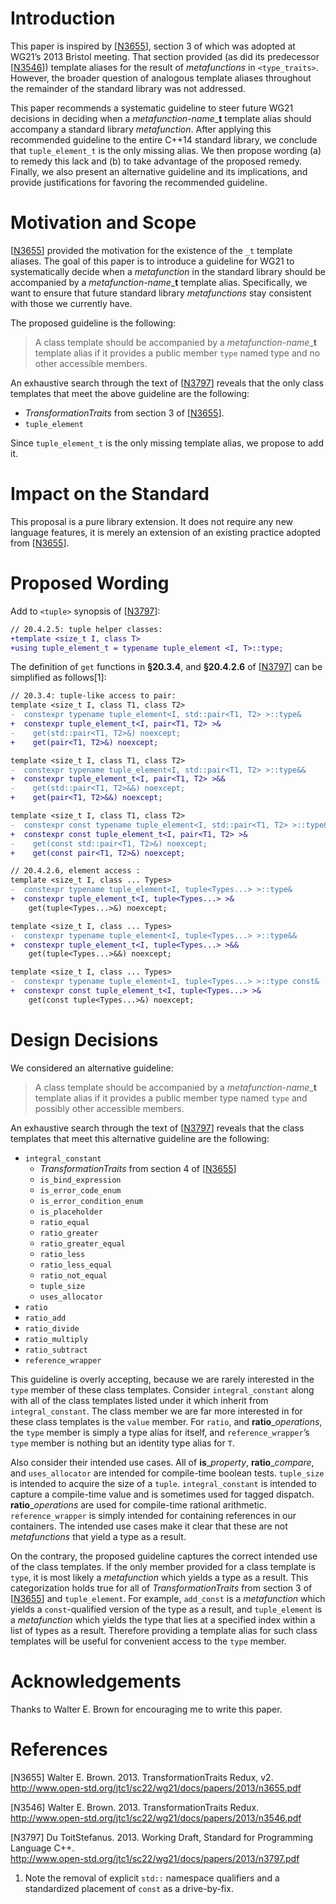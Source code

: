 # Introduction

This paper is inspired by \[[N3655](#ref-N3655)\], section 3 of which
was adopted at WG21’s 2013 Bristol meeting. That section provided (as
did its predecessor \[[N3546](#ref-N3546)\]) template aliases for the
result of *metafunctions* in `<type_traits>`. However, the broader
question of analogous template aliases throughout the remainder of the
standard library was not addressed.

This paper recommends a systematic guideline to steer future WG21
decisions in deciding when a *metafunction-name*\_**t** template alias
should accompany a standard library *metafunction*. After applying this
recommended guideline to the entire C++14 standard library, we conclude
that `tuple_element_t` is the only missing alias. We then propose
wording (a) to remedy this lack and (b) to take advantage of the
proposed remedy. Finally, we also present an alternative guideline and
its implications, and provide justifications for favoring the
recommended guideline.

# Motivation and Scope

\[[N3655](#ref-N3655)\] provided the motivation for the existence of the
`_t` template aliases. The goal of this paper is to introduce a
guideline for WG21 to systematically decide when a *metafunction* in the
standard library should be accompanied by a *metafunction-name*\_**t**
template alias. Specifically, we want to ensure that future standard
library *metafunctions* stay consistent with those we currently have.

The proposed guideline is the following:

> A class template should be accompanied by a *metafunction-name*\_**t**
> template alias if it provides a public member `type` named type and no
> other accessible members.

An exhaustive search through the text of \[[N3797](#ref-N3797)\] reveals
that the only class templates that meet the above guideline are the
following:

  - *TransformationTraits* from section 3 of \[[N3655](#ref-N3655)\].
  - `tuple_element`

Since `tuple_element_t` is the only missing template alias, we propose
to add it.

# Impact on the Standard

This proposal is a pure library extension. It does not require any new
language features, it is merely an extension of an existing practice
adopted from \[[N3655](#ref-N3655)\].

# Proposed Wording

Add to `<tuple>` synopsis of \[[N3797](#ref-N3797)\]:

``` diff
// 20.4.2.5: tuple helper classes:
+template <size_t I, class T>
+using tuple_element_t = typename tuple_element <I, T>::type;
```

The definition of `get` functions in **§20.3.4**, and **§20.4.2.6** of
\[[N3797](#ref-N3797)\] can be simplified as follows\[1\]:

``` diff
// 20.3.4: tuple-like access to pair:
template <size_t I, class T1, class T2>
-  constexpr typename tuple_element<I, std::pair<T1, T2> >::type&
+  constexpr tuple_element_t<I, pair<T1, T2> >&
-    get(std::pair<T1, T2>&) noexcept;
+    get(pair<T1, T2>&) noexcept;

template <size_t I, class T1, class T2>
-  constexpr typename tuple_element<I, std::pair<T1, T2> >::type&&
+  constexpr tuple_element_t<I, pair<T1, T2> >&&
-    get(std::pair<T1, T2>&&) noexcept;
+    get(pair<T1, T2>&&) noexcept;

template <size_t I, class T1, class T2>
-  constexpr const typename tuple_element<I, std::pair<T1, T2> >::type&
+  constexpr const tuple_element_t<I, pair<T1, T2> >&
-    get(const std::pair<T1, T2>&) noexcept;
+    get(const pair<T1, T2>&) noexcept;

// 20.4.2.6, element access :
template <size_t I, class ... Types>
-  constexpr typename tuple_element<I, tuple<Types...> >::type&
+  constexpr tuple_element_t<I, tuple<Types...> >&
    get(tuple<Types...>&) noexcept;

template <size_t I, class ... Types>
-  constexpr typename tuple_element<I, tuple<Types...> >::type&&
+  constexpr tuple_element_t<I, tuple<Types...> >&&
    get(tuple<Types...>&&) noexcept;

template <size_t I, class ... Types>
-  constexpr typename tuple_element<I, tuple<Types...> >::type const&
+  constexpr const tuple_element_t<I, tuple<Types...> >&
    get(const tuple<Types...>&) noexcept;
```

# Design Decisions

We considered an alternative guideline:

> A class template should be accompanied by a *metafunction-name*\_**t**
> template alias if it provides a public member type named `type` and
> possibly other accessible members.

An exhaustive search through the text of \[[N3797](#ref-N3797)\] reveals
that the class templates that meet this alternative guideline are the
following:

  - `integral_constant`
      - *TransformationTraits* from section 4 of \[[N3655](#ref-N3655)\]
      - `is_bind_expression`
      - `is_error_code_enum`
      - `is_error_condition_enum`
      - `is_placeholder`
      - `ratio_equal`
      - `ratio_greater`
      - `ratio_greater_equal`
      - `ratio_less`
      - `ratio_less_equal`
      - `ratio_not_equal`
      - `tuple_size`
      - `uses_allocator`
  - `ratio`
  - `ratio_add`
  - `ratio_divide`
  - `ratio_multiply`
  - `ratio_subtract`
  - `reference_wrapper`

This guideline is overly accepting, because we are rarely interested in
the `type` member of these class templates. Consider `integral_constant`
along with all of the class templates listed under it which inherit from
`integral_constant`. The class member we are far more interested in for
these class templates is the `value` member. For `ratio`, and
**ratio**\_*operations*, the `type` member is simply a type alias for
itself, and `reference_wrapper`’s `type` member is nothing but an
identity type alias for `T`.

Also consider their intended use cases. All of **is**\_*property*,
**ratio**\_*compare*, and `uses_allocator` are intended for compile-time
boolean tests. `tuple_size` is intended to acquire the size of a
`tuple`. `integral_constant` is intended to capture a compile-time value
and is sometimes used for tagged dispatch. **ratio**\_*operations* are
used for compile-time rational arithmetic. `reference_wrapper` is simply
intended for containing references in our containers. The intended use
cases make it clear that these are not *metafunctions* that yield a type
as a result.

On the contrary, the proposed guideline captures the correct intended
use of the class templates. If the only member provided for a class
template is `type`, it is most likely a *metafunction* which yields a
type as a result. This categorization holds true for all of
*TransformationTraits* from section 3 of \[[N3655](#ref-N3655)\] and
`tuple_element`. For example, `add_const` is a *metafunction* which
yields a `const`-qualified version of the type as a result, and
`tuple_element` is a *metafunction* which yields the type that lies at a
specified index within a list of types as a result. Therefore providing
a template alias for such class templates will be useful for convenient
access to the `type` member.

# Acknowledgements

Thanks to Walter E. Brown for encouraging me to write this paper.

# References

<div id="refs" class="references">

<div id="ref-N3655">

\[N3655\] Walter E. Brown. 2013. TransformationTraits Redux, v2.   
<http://www.open-std.org/jtc1/sc22/wg21/docs/papers/2013/n3655.pdf>

</div>

<div id="ref-N3546">

\[N3546\] Walter E. Brown. 2013. TransformationTraits Redux.   
<http://www.open-std.org/jtc1/sc22/wg21/docs/papers/2013/n3546.pdf>

</div>

<div id="ref-N3797">

\[N3797\] Du ToitStefanus. 2013. Working Draft, Standard for Programming
Language C++.   
<http://www.open-std.org/jtc1/sc22/wg21/docs/papers/2013/n3797.pdf>

</div>

</div>

1.  Note the removal of explicit `std::` namespace qualifiers and a
    standardized placement of `const` as a drive-by-fix.
